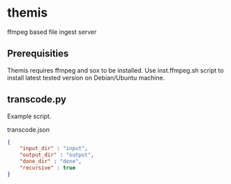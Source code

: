 themis
======

ffmpeg based file ingest server

Prerequisities
--------------

Themis requires ffmpeg and sox to be installed. 
Use inst.ffmpeg.sh script to install latest tested version on Debian/Ubuntu machine.

transcode.py
------------

Example script.


transcode.json
```json
{
    "input_dir" : "input",
    "output_dir" : "output",
    "done_dir" : "done",
    "recursive" : true
}
```
